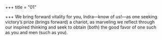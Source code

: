 +++
title = "01"

+++
We bring forward vitality for you, Indra—know of us!—as one seeking  victory’s prize (brings forward) a chariot,
as marveling we reflect through our inspired thinking and seek to obtain  (both) the good favor of one such as you and men (such as you).
